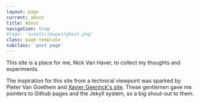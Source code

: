 ```yaml
---
layout: page
current: about
title: About
navigation: true
#logo: 'assets/images/ghost.png'
class: page-template
subclass: 'post page'
---
```


This site is a place for me, Nick Van Haver, to collect my thoughts and experiments. 

The inspiration for this site from a technical viewpoint was sparked by Pieter Van Goethem and [Xavier Geerinck's site](http://xaviergeerinck.com). These gentlemen gave me pointers to Github pages and the Jekyll system, so a big shout-out to them.
